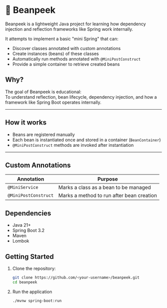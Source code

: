 # 🫘 Beanpeek

Beanpeek is a lightweight Java project for learning how dependency injection and reflection frameworks like Spring work internally.

It attempts to implement a basic "mini Spring" that can:
- Discover classes annotated with custom annotations
- Create instances (beans) of these classes
- Automatically run methods annotated with `@MiniPostConstruct`
- Provide a simple container to retrieve created beans

## Why?

The goal of Beanpeek is educational:  
To understand reflection, bean lifecycle, dependency injection, and how a framework like Spring Boot operates internally.

---

## How it works

- Beans are registered manually
- Each bean is instantiated once and stored in a container (`BeanContainer`)
- `@MiniPostConstruct` methods are invoked after instantiation

---

## Custom Annotations

| Annotation | Purpose |
|------------|---------|
| `@MiniService` | Marks a class as a bean to be managed |
| `@MiniPostConstruct` | Marks a method to run after bean creation |

##  Dependencies

- Java 21+
- Spring Boot 3.2
- Maven
- Lombok

## Getting Started

1. Clone the repository:
   ```bash
   git clone https://github.com/<your-username>/beanpeek.git
   cd beanpeek

2. Run the application
    ```bash
   ./mvnw spring-boot:run

